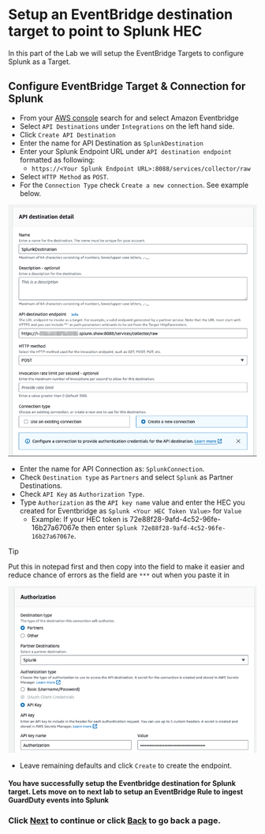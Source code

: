 # Setup an EventBridge destination target to point to Splunk HEC
In this part of the Lab we will setup the EventBridge Targets to configure Splunk as a Target. 

## Configure EventBridge Target & Connection for Splunk
- From your [AWS console](https://console.aws.amazon.com/events/home) search for and select Amazon Eventbridge
- Select `API Destinations` under `Integrations` on the left hand side.
- Click `Create API Destination`
- Enter the name for API Destination as `SplunkDestination`
- Enter your Splunk Endpoint URL under `API destination endpoint` formatted as following:
  - `https://<Your Splunk Endpoint URL>:8088/services/collector/raw`
- Select `HTTP Method` as `POST`.
- For the `Connection Type` check `Create a new connection`. See example below.

![event_destination](/static/40_eventbridge/eventbridge_destination.png)

- Enter the name for API Connection as: `SplunkConnection`.
- Check `Destination type` as `Partners` and select `Splunk` as Partner Destinations.
- Check `API Key` as `Authorization Type`.
- Type `Authorization` as the `API key name` value and enter the HEC you created for Eventbridge as `Splunk <Your HEC Token Value>` for `Value`
  - Example: If your HEC token is 72e88f28-9afd-4c52-96fe-16b27a67067e then enter `Splunk 72e88f28-9afd-4c52-96fe-16b27a67067e`.

>[!TIP]
>Put this in notepad first and then copy into the field to make it easier and reduce chance of errors as the field are `***` out when you paste it in
  
![event_connection](/static/40_eventbridge/eventbridge_connection.png)

- Leave remaining defaults and click `Create` to create the endpoint.

#### You have successfully setup the Eventbridge destination for Splunk target. Lets move on to next lab to setup an EventBridge Rule to ingest GuardDuty events into Splunk

### Click <a>[Next](/content/Lab2_eventbridge/setup_rule.md)</a> to continue or click <a>[Back](/content/Lab2_eventbridge/setup_splunk.md) to go back a page.</a>
